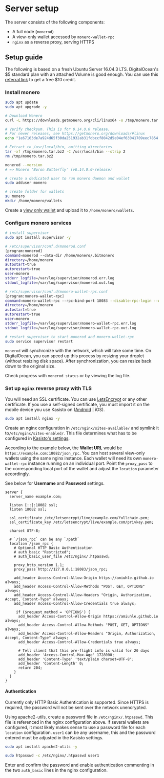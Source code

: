 # Server setup

The server consists of the following components:

* A full node (`monerod`)
* A view-only wallet accessed by `monero-wallet-rpc`
* `nginx` as a reverse proxy, serving HTTPS

## Setup guide

The following is based on a fresh Ubuntu Server 16.04.3 LTS. DigitalOcean's $5 standard plan with an attached Volume is good enough. You can use this [referral link](https://m.do.co/c/657f0844d1ed) to get a free $10 credit.

### Install monero

```bash
sudo apt update
sudo apt upgrade -y

# Download Monero
curl -L https://downloads.getmonero.org/cli/linux64 -o /tmp/monero.tar.bz2

# Verify checksum. This is for 0.14.0.0 release.
# For newer releases, see https://getmonero.org/downloads/#linux
echo "1e67163de7a924d65f30da251932ab31fdbccf8042d5e04ef63041709eec7854 /tmp/monero.tar.bz2" | sha256sum -c

# Extract to /usr/local/bin, omitting directories
tar -xf /tmp/monero.tar.bz2 -C /usr/local/bin --strip 2
rm /tmp/monero.tar.bz2

monerod --version
# => Monero 'Boron Butterfly' (v0.14.0.0-release)

# create a dedicated user to run monero daemon and wallet
sudo adduser monero

# create folder for wallets
su monero
mkdir /home/monero/wallets
```

Create a [view only wallet](https://getmonero.org/resources/user-guides/view_only.html) and upload it to `/home/monero/wallets`.

### Configure monero services

```bash
# install supervisor
sudo apt install supervisor -y

# /etc/supervisor/conf.d/monerod.conf
[program:monerod]
command=monerod --data-dir /home/monero/.bitmonero
directory=/home/monero
autostart=true
autorestart=true
user=monero
stderr_logfile=/var/log/supervisor/monerod.err.log
stdout_logfile=/var/log/supervisor/monerod.out.log

# /etc/supervisor/conf.d/monero-wallet-rpc.conf
[program:monero-wallet-rpc]
command=monero-wallet-rpc --rpc-bind-port 18083 --disable-rpc-login --wallet-file /home/monero/wallets/wallet-name --password ''
directory=/home/monero
autostart=true
autorestart=true
user=monero
stderr_logfile=/var/log/supervisor/monero-wallet-rpc.err.log
stdout_logfile=/var/log/supervisor/monero-wallet-rpc.out.log

# restart supervisor to start monerod and monero-wallet-rpc
sudo service supervisor restart
```

`monerod` will synchronize with the network, which will take some time. On DigitalOcean, you can speed up this process by resizing your droplet (without resizing disk space). After synchronization, you can resize back down to the original size.

Check progress with `monerod status` or by viewing the log file.

### Set up `nginx` reverse proxy with TLS

You will need an SSL certificate. You can use [LetsEncrypt](https://letsencrypt.org/) or any other certificate. If you use a self-signed certificate, you must import it on the mobile device you use Kasisto on ([Android](https://coderwall.com/p/wv6fpq/add-self-signed-ssl-certificate-to-android-for-browsing) | iOS).

```bash
sudo apt install nginx -y
```

Create an nginx configuration in `/etc/nginx/sites-available/` and symlink it to`/etc/nginx/sites-enabled/`. This file determines what has to be configured in
[Kasisto's settings](https://amiuhle.github.io/kasisto/#/settings).

According to the example below, the **Wallet URL** would be
`https://example.com:18082/json_rpc`. You can host several view-only
wallets using the same nginx instance. Each wallet will need its own
`monero-wallet-rpc` instance running on an individual port. Point
the `proxy_pass` to the corresponding local port of the wallet and
adjust the `location` parameter accordingly.

See below for **Username** and **Password** settings.

```nginx
server {
  server_name example.com;

  listen [::]:18082 ssl;
  listen 18082 ssl;

  ssl_certificate /etc/letsencrypt/live/example.com/fullchain.pem;
  ssl_certificate_key /etc/letsencrypt/live/example.com/privkey.pem;

  charset UTF-8;

  # `/json_rpc` can be any `/path`
  location /json_rpc {
    # Optional HTTP Basic Authentication
    # auth_basic "Restricted";
    # auth_basic_user_file /etc/nginx/.htpasswd;

    proxy_http_version 1.1;
    proxy_pass http://127.0.0.1:18083/json_rpc;

    add_header Access-Control-Allow-Origin https://amiuhle.github.io always;
    add_header Access-Control-Allow-Methods "POST, GET, OPTIONS" always;
    add_header Access-Control-Allow-Headers "Origin, Authorization, Accept, Content-Type" always;
    add_header Access-Control-Allow-Credentials true always;

     if ($request_method = 'OPTIONS') {
      add_header Access-Control-Allow-Origin https://amiuhle.github.io always;
      add_header Access-Control-Allow-Methods "POST, GET, OPTIONS" always;
      add_header Access-Control-Allow-Headers "Origin, Authorization, Accept, Content-Type" always;
      add_header Access-Control-Allow-Credentials true always;

      # Tell client that this pre-flight info is valid for 20 days
      add_header 'Access-Control-Max-Age' 1728000;
      add_header 'Content-Type' 'text/plain charset=UTF-8';
      add_header 'Content-Length' 0;
      return 204;
    }
  }
}
```

#### Authentication

Currently only HTTP Basic Authentication is supported. Since HTTPS is required, the password will not be sent over the network unencrypted.

Using apache2-utils, create a password file in `/etc/nginx/.htpasswd`.
This file is referenced in the nginx configuration above. If several
wallets are configured, it most likely makes sense to use a password
file for each `location` configuration.
`user1` can be any username, this and the password entered must be
adjusted in the Kasisto settings.

```bash
sudo apt install apache2-utils -y

sudo htpasswd -c /etc/nginx/.htpasswd user1
```

Enter and confirm the password and enable authentication commenting in the two `auth_basic` lines in the nginx configuration.
